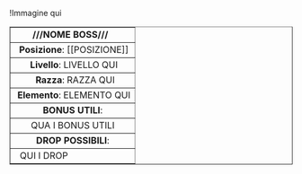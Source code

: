 !Immagine qui
  
<table border="1" cellpadding="4" cellspacing="0" width="100%"><tbody>

<tr>
<td style="text-align:center;"><b> ///NOME BOSS/// &nbsp;</b></td>
</tr>

<tr>
<td style="text-align: center;">&nbsp;<b>Posizione</b>: [[POSIZIONE]] </td>
</tr>

<tr>
<td style="text-align: center;">&nbsp;<b>Livello</b>: LIVELLO QUI </td>
</tr>

<tr>
<td style="text-align: center;">&nbsp;<b>     Razza</b>: RAZZA QUI </td>
</tr>

<tr>
<td style="text-align: center;">&nbsp;<b>Elemento</b>: ELEMENTO QUI </td>
</tr>

<tr>
<td><div style="text-align: center;">&nbsp;<b>BONUS UTILI</b>:&nbsp;</div></td>
</tr>

<tr>
<td><div align="center"> QUA I BONUS UTILI </div></td>
</tr></tbody>

<tr>
<td><div style="text-align: center;">&nbsp;<b>DROP POSSIBILI</b>:&nbsp;</div></td>
</tr>

<tr>
<td><div style="text-align: left;">&nbsp; QUI I DROP &nbsp;</div></td>
</tr>

</table>
